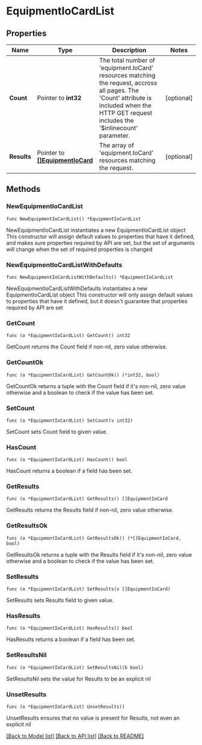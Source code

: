 # EquipmentIoCardList

## Properties

Name | Type | Description | Notes
------------ | ------------- | ------------- | -------------
**Count** | Pointer to **int32** | The total number of &#39;equipment.IoCard&#39; resources matching the request, accross all pages. The &#39;Count&#39; attribute is included when the HTTP GET request includes the &#39;$inlinecount&#39; parameter. | [optional] 
**Results** | Pointer to [**[]EquipmentIoCard**](EquipmentIoCard.md) | The array of &#39;equipment.IoCard&#39; resources matching the request. | [optional] 

## Methods

### NewEquipmentIoCardList

`func NewEquipmentIoCardList() *EquipmentIoCardList`

NewEquipmentIoCardList instantiates a new EquipmentIoCardList object
This constructor will assign default values to properties that have it defined,
and makes sure properties required by API are set, but the set of arguments
will change when the set of required properties is changed

### NewEquipmentIoCardListWithDefaults

`func NewEquipmentIoCardListWithDefaults() *EquipmentIoCardList`

NewEquipmentIoCardListWithDefaults instantiates a new EquipmentIoCardList object
This constructor will only assign default values to properties that have it defined,
but it doesn't guarantee that properties required by API are set

### GetCount

`func (o *EquipmentIoCardList) GetCount() int32`

GetCount returns the Count field if non-nil, zero value otherwise.

### GetCountOk

`func (o *EquipmentIoCardList) GetCountOk() (*int32, bool)`

GetCountOk returns a tuple with the Count field if it's non-nil, zero value otherwise
and a boolean to check if the value has been set.

### SetCount

`func (o *EquipmentIoCardList) SetCount(v int32)`

SetCount sets Count field to given value.

### HasCount

`func (o *EquipmentIoCardList) HasCount() bool`

HasCount returns a boolean if a field has been set.

### GetResults

`func (o *EquipmentIoCardList) GetResults() []EquipmentIoCard`

GetResults returns the Results field if non-nil, zero value otherwise.

### GetResultsOk

`func (o *EquipmentIoCardList) GetResultsOk() (*[]EquipmentIoCard, bool)`

GetResultsOk returns a tuple with the Results field if it's non-nil, zero value otherwise
and a boolean to check if the value has been set.

### SetResults

`func (o *EquipmentIoCardList) SetResults(v []EquipmentIoCard)`

SetResults sets Results field to given value.

### HasResults

`func (o *EquipmentIoCardList) HasResults() bool`

HasResults returns a boolean if a field has been set.

### SetResultsNil

`func (o *EquipmentIoCardList) SetResultsNil(b bool)`

 SetResultsNil sets the value for Results to be an explicit nil

### UnsetResults
`func (o *EquipmentIoCardList) UnsetResults()`

UnsetResults ensures that no value is present for Results, not even an explicit nil

[[Back to Model list]](../README.md#documentation-for-models) [[Back to API list]](../README.md#documentation-for-api-endpoints) [[Back to README]](../README.md)



